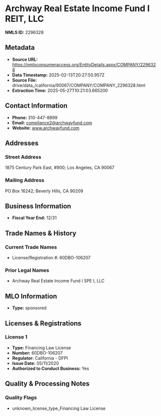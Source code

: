 # Archway Real Estate Income Fund I REIT, LLC

**NMLS ID:** 2296328

## Metadata
- **Source URL:** https://nmlsconsumeraccess.org/EntityDetails.aspx/COMPANY/2296328
- **Data Timestamp:** 2025-02-13T20:27:50.957Z
- **Source File:** drive/data_/california/90067/COMPANY/COMPANY_2296328.html
- **Extraction Time:** 2025-05-27T10:21:03.665200

## Contact Information
- **Phone:** 310-447-8899
- **Email:** compliance2@archwayfund.com
- **Website:** www.archwayfund.com

## Addresses
### Street Address
1875 Century Park East, #900; Los Angeles, CA 90067

### Mailing Address
PO Box 16242; Beverly Hills, CA 90209

## Business Information
- **Fiscal Year End:** 12/31

## Trade Names & History
### Current Trade Names
- License/Registration #: 60DBO-106207

### Prior Legal Names
- Archway Real Estate Income Fund I SPE I, LLC

## MLO Information
- **Type:** sponsored

## Licenses & Registrations

### License 1
- **Type:** Financing Law License
- **Number:** 60DBO-106207
- **Regulator:** California - DFPI
- **Issue Date:** 05/11/2020
- **Authorized to Conduct Business:** Yes

## Quality & Processing Notes
### Quality Flags
- unknown_license_type_Financing Law License
